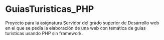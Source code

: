 # GuiasTuristicas_PHP
Proyecto para la asignatura Servidor del grado superior de Desarrollo web en el que se pedía la elaboración de una web con temática de guías turísticas usando PHP sin framework.
